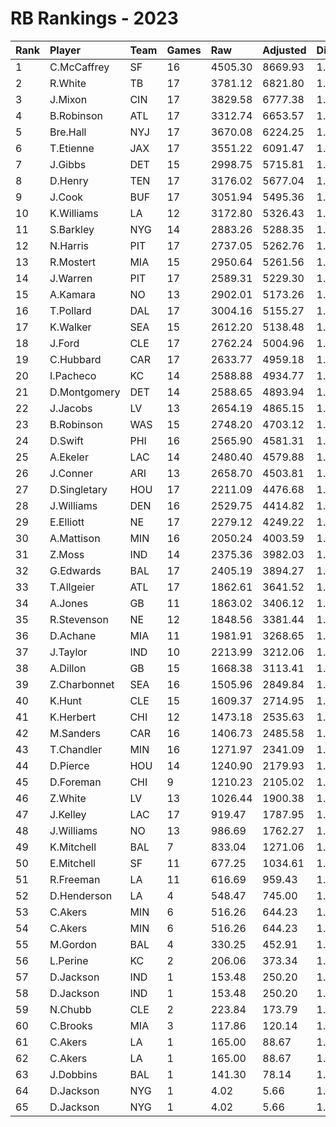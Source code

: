 # RB Rankings - 2023

| Rank | Player       | Team | Games | Raw     | Adjusted | Difficulty | Avg/Game | Typical | Consistency | Trend    |
| :----| :------------| :----| :-----| :-------| :--------| :----------| :--------| :-------| :-----------| :--------|
| 1    | C.McCaffrey  | SF   | 16    | 4505.30 | 8669.93  | 1.064      | 541.87   | 555.97  | 6/5/5       | +47.3%   |
| 2    | R.White      | TB   | 17    | 3781.12 | 6821.80  | 1.030      | 401.28   | 395.00  | 7/3/7       | +53.9%   |
| 3    | J.Mixon      | CIN  | 17    | 3829.58 | 6777.38  | 1.040      | 398.67   | 392.82  | 6/3/8       | +69.6%   |
| 4    | B.Robinson   | ATL  | 17    | 3312.74 | 6653.57  | 1.045      | 391.39   | 408.36  | 9/1/7       | +98.5%   |
| 5    | Bre.Hall     | NYJ  | 17    | 3670.08 | 6224.25  | 1.044      | 366.13   | 368.12  | 10/0/7      | +166.0%  |
| 6    | T.Etienne    | JAX  | 17    | 3551.22 | 6091.47  | 1.034      | 358.32   | 357.40  | 8/1/8       | +93.8%   |
| 7    | J.Gibbs      | DET  | 15    | 2998.75 | 5715.81  | 1.067      | 381.05   | 404.25  | 9/0/6       | +131.2%  |
| 8    | D.Henry      | TEN  | 17    | 3176.02 | 5677.04  | 1.061      | 333.94   | 322.01  | 7/0/10      | +107.3%  |
| 9    | J.Cook       | BUF  | 17    | 3051.94 | 5495.36  | 1.029      | 323.26   | 325.52  | 11/0/6      | +96.1%   |
| 10   | K.Williams   | LA   | 12    | 3172.80 | 5326.43  | 1.059      | 443.87   | 463.71  | 6/2/4       | +55.5%   |
| 11   | S.Barkley    | NYG  | 14    | 2883.26 | 5288.35  | 1.046      | 377.74   | 375.82  | 6/0/8       | +91.0%   |
| 12   | N.Harris     | PIT  | 17    | 2737.05 | 5262.76  | 1.070      | 309.57   | 303.69  | 11/1/5      | +87.0%   |
| 13   | R.Mostert    | MIA  | 15    | 2950.64 | 5261.56  | 1.031      | 350.77   | 377.64  | 10/1/4      | +71.7%   |
| 14   | J.Warren     | PIT  | 17    | 2589.31 | 5229.30  | 1.043      | 307.61   | 293.12  | 9/2/6       | +98.4%   |
| 15   | A.Kamara     | NO   | 13    | 2902.01 | 5173.26  | 1.040      | 397.94   | 381.40  | 6/0/7       | +80.7%   |
| 16   | T.Pollard    | DAL  | 17    | 3004.16 | 5155.27  | 1.049      | 303.25   | 298.08  | 7/1/9       | +81.9%   |
| 17   | K.Walker     | SEA  | 15    | 2612.20 | 5138.48  | 1.054      | 342.57   | 351.58  | 7/2/6       | +121.7%  |
| 18   | J.Ford       | CLE  | 17    | 2762.24 | 5004.96  | 1.056      | 294.41   | 309.79  | 8/2/7       | +88.5%   |
| 19   | C.Hubbard    | CAR  | 17    | 2633.77 | 4959.18  | 1.081      | 291.72   | 285.68  | 9/2/6       | +87.1%   |
| 20   | I.Pacheco    | KC   | 14    | 2588.88 | 4934.77  | 1.048      | 352.48   | 353.46  | 8/0/6       | +85.9%   |
| 21   | D.Montgomery | DET  | 14    | 2588.65 | 4893.94  | 1.070      | 349.57   | 350.00  | 7/1/6       | +78.5%   |
| 22   | J.Jacobs     | LV   | 13    | 2654.19 | 4865.15  | 1.080      | 374.24   | 358.45  | 5/0/8       | INACTIVE |
| 23   | B.Robinson   | WAS  | 15    | 2748.20 | 4703.12  | 1.027      | 313.54   | 278.33  | 5/2/8       | +129.8%  |
| 24   | D.Swift      | PHI  | 16    | 2565.90 | 4581.31  | 1.048      | 286.33   | 326.95  | 9/1/6       | +100.5%  |
| 25   | A.Ekeler     | LAC  | 14    | 2480.40 | 4579.88  | 1.068      | 327.13   | 302.56  | 5/0/9       | +86.4%   |
| 26   | J.Conner     | ARI  | 13    | 2658.70 | 4503.81  | 1.045      | 346.45   | 328.24  | 6/0/7       | +123.3%  |
| 27   | D.Singletary | HOU  | 17    | 2211.09 | 4476.68  | 1.031      | 263.33   | 223.89  | 7/1/9       | +189.9%  |
| 28   | J.Williams   | DEN  | 16    | 2529.75 | 4414.82  | 1.073      | 275.93   | 288.87  | 8/1/7       | +110.9%  |
| 29   | E.Elliott    | NE   | 17    | 2279.12 | 4249.22  | 1.046      | 249.95   | 230.45  | 8/2/7       | +124.8%  |
| 30   | A.Mattison   | MIN  | 16    | 2050.24 | 4003.59  | 1.050      | 250.22   | 256.69  | 8/1/7       | +163.6%  |
| 31   | Z.Moss       | IND  | 14    | 2375.36 | 3982.03  | 1.028      | 284.43   | 253.02  | 7/1/6       | +201.0%  |
| 32   | G.Edwards    | BAL  | 17    | 2405.19 | 3894.27  | 1.075      | 229.07   | 216.07  | 7/1/9       | +157.9%  |
| 33   | T.Allgeier   | ATL  | 17    | 1862.61 | 3641.52  | 1.067      | 214.21   | 204.47  | 10/2/5      | +132.4%  |
| 34   | A.Jones      | GB   | 11    | 1863.02 | 3406.12  | 1.057      | 309.65   | 317.57  | 6/0/5       | +172.1%  |
| 35   | R.Stevenson  | NE   | 12    | 1848.56 | 3381.44  | 1.040      | 281.79   | 285.85  | 6/0/6       | INACTIVE |
| 36   | D.Achane     | MIA  | 11    | 1981.91 | 3268.65  | 1.035      | 297.15   | 286.80  | 4/1/6       | +196.6%  |
| 37   | J.Taylor     | IND  | 10    | 2213.99 | 3212.06  | 1.036      | 321.21   | 309.23  | 4/1/5       | +109.5%  |
| 38   | A.Dillon     | GB   | 15    | 1668.38 | 3113.41  | 1.072      | 207.56   | 205.95  | 6/1/8       | +89.5%   |
| 39   | Z.Charbonnet | SEA  | 16    | 1505.96 | 2849.84  | 1.059      | 178.11   | 175.13  | 8/1/7       | +195.0%  |
| 40   | K.Hunt       | CLE  | 15    | 1609.37 | 2714.95  | 1.083      | 181.00   | 180.83  | 7/2/6       | +165.8%  |
| 41   | K.Herbert    | CHI  | 12    | 1473.18 | 2535.63  | 1.070      | 211.30   | 246.28  | 7/2/3       | +136.9%  |
| 42   | M.Sanders    | CAR  | 16    | 1406.73 | 2485.58  | 1.056      | 155.35   | 138.91  | 6/3/7       | +176.6%  |
| 43   | T.Chandler   | MIN  | 16    | 1271.97 | 2341.09  | 1.082      | 146.32   | 151.07  | 9/0/7       | +577.3%  |
| 44   | D.Pierce     | HOU  | 14    | 1240.90 | 2179.93  | 1.056      | 155.71   | 157.72  | 7/0/7       | +296.1%  |
| 45   | D.Foreman    | CHI  | 9     | 1210.23 | 2105.02  | 1.059      | 233.89   | 189.58  | 3/1/5       | INACTIVE |
| 46   | Z.White      | LV   | 13    | 1026.44 | 1900.38  | 1.045      | 146.18   | 179.33  | 9/0/4       | +802.2%  |
| 47   | J.Kelley     | LAC  | 17    | 919.47  | 1787.95  | 1.034      | 105.17   | 103.92  | 10/1/6      | +350.0%  |
| 48   | J.Williams   | NO   | 13    | 986.69  | 1762.27  | 1.058      | 135.56   | 101.40  | 7/1/5       | +187.5%  |
| 49   | K.Mitchell   | BAL  | 7     | 833.04  | 1271.06  | 1.053      | 181.58   | 185.82  | 3/0/4       | INACTIVE |
| 50   | E.Mitchell   | SF   | 11    | 677.25  | 1034.61  | 1.066      | 94.06    | 82.79   | 6/1/4       | +815.5%  |
| 51   | R.Freeman    | LA   | 11    | 616.69  | 959.43   | 1.068      | 87.22    | 81.02   | 6/0/5       | +690.7%  |
| 52   | D.Henderson  | LA   | 4     | 548.47  | 745.00   | 1.063      | 186.25   | 212.07  | 2/1/1       | INACTIVE |
| 53   | C.Akers      | MIN  | 6     | 516.26  | 644.23   | 1.061      | 107.37   | 123.26  | 4/0/3       | INACTIVE |
| 54   | C.Akers      | MIN  | 6     | 516.26  | 644.23   | 1.061      | 107.37   | 123.26  | 4/0/3       | INACTIVE |
| 55   | M.Gordon     | BAL  | 4     | 330.25  | 452.91   | 1.092      | 113.23   | 135.14  | 3/0/1       | N/A      |
| 56   | L.Perine     | KC   | 2     | 206.06  | 373.34   | 1.039      | 186.67   | 186.67  | 1/0/1       | N/A      |
| 57   | D.Jackson    | IND  | 1     | 153.48  | 250.20   | 1.054      | 250.20   | 145.05  | 1/0/1       | INACTIVE |
| 58   | D.Jackson    | IND  | 1     | 153.48  | 250.20   | 1.054      | 250.20   | 145.05  | 1/0/1       | INACTIVE |
| 59   | N.Chubb      | CLE  | 2     | 223.84  | 173.79   | 1.055      | 86.89    | 86.89   | 1/0/1       | INACTIVE |
| 60   | C.Brooks     | MIA  | 3     | 117.86  | 120.14   | 1.058      | 40.05    | 40.05   | 2/0/1       | N/A      |
| 61   | C.Akers      | LA   | 1     | 165.00  | 88.67    | 1.061      | 88.67    | 123.26  | 4/0/3       | INACTIVE |
| 62   | C.Akers      | LA   | 1     | 165.00  | 88.67    | 1.061      | 88.67    | 123.26  | 4/0/3       | INACTIVE |
| 63   | J.Dobbins    | BAL  | 1     | 141.30  | 78.14    | 1.038      | 78.14    | 78.14   | 0/1/0       | INACTIVE |
| 64   | D.Jackson    | NYG  | 1     | 4.02    | 5.66     | 1.054      | 5.66     | 145.05  | 1/0/1       | INACTIVE |
| 65   | D.Jackson    | NYG  | 1     | 4.02    | 5.66     | 1.054      | 5.66     | 145.05  | 1/0/1       | INACTIVE |

